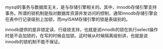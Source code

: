 mysql的事务与数据库无关，是与存储引擎相关的。其中，innodb存储引擎支持事务。所谓的锁机制是指对数据库资源并发访问的控制，通常innodb存储引擎会在表中行记录级别上加锁，而myISAM存储引擎的锁是表级别的。

innodb提供的是非锁定读、行级锁支持，也就是说innodb的锁在执行select操作时是不会加锁的，在写的时候会加锁。这时候从时候隔离级别讲，也就是说innodb的锁机制不能不保证。

